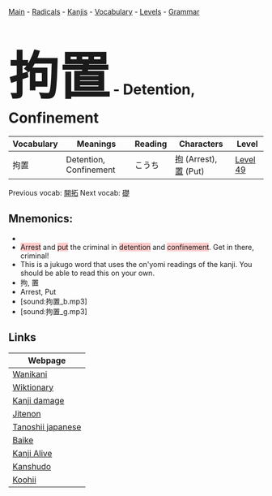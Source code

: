 <style> bigfont {font-size: 100px}</style>
[Main](../README.md) -
[Radicals](../radicals.md) -
[Kanjis](../kanjis.md) -
[Vocabulary](../vocabulary.md) -
[Levels](../levels.md) -
[Grammar](../grammar.md)
# <bigfont> 拘置</bigfont> - Detention, Confinement 

| Vocabulary | Meanings | Reading | Characters | Level |
| --- | --- | --- | --- | --- |
| 拘置 | Detention, Confinement | こうち |  [拘](../kanjis/拘.md) (Arrest), [置](../kanjis/置.md) (Put) | [Level 49](../levels/wk_level49.md) |

Previous vocab: [開拓](開拓.md) Next vocab: [礎](礎.md) 

## Mnemonics:

* 
* <span style="background-color:#ffcccb"> Arrest</span> and <span style="background-color:#ffcccb"> put</span> the criminal in <span style="background-color:#ffcccb"> detention</span> and <span style="background-color:#ffcccb"> confinement</span>. Get in there, criminal!
* This is a jukugo word that uses the on'yomi readings of the kanji. You should be able to read this on your own.
* 拘, 置
* Arrest, Put
* [sound:拘置_b.mp3]
* [sound:拘置_g.mp3]


## Links 

| Webpage |
| --- |
| [Wanikani          ](https://www.wanikani.com/kanji/拘置) |
| [Wiktionary        ](https://en.wiktionary.org/wiki/拘置) |
| [Kanji damage      ](http://www.kanjidamage.com/kanji/search?utf8=✓&q=拘置) |
| [Jitenon           ](https://jitenon.com/kanji/拘置) |
| [Tanoshii japanese ](https://www.tanoshiijapanese.com/dictionary/kanji.cfm?k=拘置) |
| [Baike             ](https://baike.baidu.com/item/拘置) |
| [Kanji Alive       ](https://app.kanjialive.com/拘置) |
| [Kanshudo          ](https://www.kanshudo.com/searchmn?q=拘置) |
| [Koohii            ](https://kanji.koohii.com/study/kanji/拘置) |
